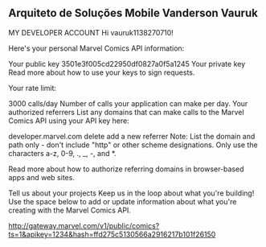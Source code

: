 Arquiteto de Soluções Mobile 
Vanderson Vauruk
-------------------------------------

MY DEVELOPER ACCOUNT
Hi vauruk1138270710!

Here's your personal Marvel Comics API information:

Your public key
3501e3f005cd22950df0827a0f5a1245
Your private key
Read more about how to use your keys to sign requests.

Your rate limit:
 
3000
calls/day Number of calls your application can make per day.
Your authorized referrers
List any domains that can make calls to the Marvel Comics API using your API key here:

developer.marvel.com
 delete
add a new referrer
Note: List the domain and path only - don't include "http" or other scheme designations. Only use the characters a-z, 0-9, ., _, -, and *.

Read more about how to authorize referring domains in browser-based apps and web sites.

Tell us about your projects
Keep us in the loop about what you're building! Use the space below to add or update information about what you're creating with the Marvel Comics API.


http://gateway.marvel.com/v1/public/comics?ts=1&apikey=1234&hash=ffd275c5130566a2916217b101f26150
